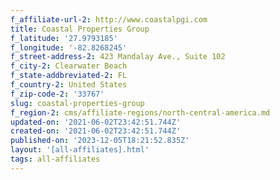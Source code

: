 ```yaml
---
f_affiliate-url-2: http://www.coastalpgi.com
title: Coastal Properties Group
f_latitude: '27.9793185'
f_longitude: '-82.8268245'
f_street-address-2: 423 Mandalay Ave., Suite 102­
f_city-2: Clearwater Beach­
f_state-addbreviated-2: FL­
f_country-2: United States
f_zip-code-2: '33767'
slug: coastal-properties-group
f_region-2: cms/affiliate-regions/north-central-america.md
updated-on: '2021-06-02T23:42:51.744Z'
created-on: '2021-06-02T23:42:51.744Z'
published-on: '2023-12-05T18:21:52.835Z'
layout: '[all-affiliates].html'
tags: all-affiliates
---
```



